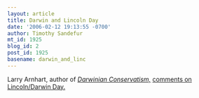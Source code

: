 ```yaml
---
layout: article
title: Darwin and Lincoln Day
date: '2006-02-12 19:13:55 -0700'
author: Timothy Sandefur
mt_id: 1925
blog_id: 2
post_id: 1925
basename: darwin_and_linc
---
```

Larry Arnhart, author of <i><a href="http://www.amazon.com/gp/product/0907845991/sr=8-1/qid=1139790045/ref=pd_bbs_1/002-2674358-2504005?%5Fencoding=UTF8">Darwinian Conservatism,</a></i> <a href="http://darwinianconservatism.blogspot.com/2006/02/abraham-lincoln-and-charles-darwin.html">comments on Lincoln/Darwin Day.</a>
